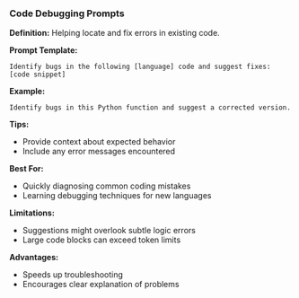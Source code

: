 ### Code Debugging Prompts

**Definition:** Helping locate and fix errors in existing code.

**Prompt Template:**
```
Identify bugs in the following [language] code and suggest fixes:
[code snippet]
```

**Example:**
```
Identify bugs in this Python function and suggest a corrected version.
```

**Tips:**
- Provide context about expected behavior
- Include any error messages encountered

**Best For:**
- Quickly diagnosing common coding mistakes
- Learning debugging techniques for new languages

**Limitations:**
- Suggestions might overlook subtle logic errors
- Large code blocks can exceed token limits

**Advantages:**
- Speeds up troubleshooting
- Encourages clear explanation of problems
